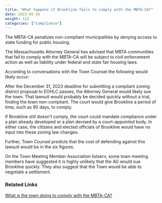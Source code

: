 ```yaml
---
title: "What happens if Brookline fails to comply with the MBTA-CA?"
date: 2023-05-26
weight: 122
categories: ["Compliance"]
---
```

The MBTA-CA penalizes non-compliant municipalities by denying access to state funding for public housing.

The Massachusetts Attorney General has advised that MBTA communities that fail to comply with the MBTA-CA will be subject to civil enforcement action as well as liability under federal and state fair housing laws.

According to conversations with the Town Counsel the following would likely occur:

After the December 31, 2023 deadline for submitting a compliant zoning district proposal to EOHLC passes, the Attorney General would likely sue the town. That lawsuit would probably be decided quickly without a trial, finding the town non-compliant. The court would give Brookline a period of time, such as 90 days, to comply.

If Brookline still doesn't comply, the court could mandate compliance under a plan  already developed or a plan devised by a court-appointed body. In either case, the citizens and elected officials of Brookline would have no input into these zoning law changes.

Further, Town Counsel predicts that the cost of defending against this lawsuit would be in the six figures.

On the Town Meeting Member Association listserv, some town meeting members have suggested it is highly unlikely that the AG would sue Brookline quickly. They also suggest that the Town would be able to negotiate a settlement.

### Related Links

[What is the town doing to comply with the MBTA-CA?](/posts/mbtaca-compliance-activity)